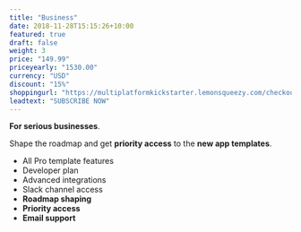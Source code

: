 ```yaml
---
title: "Business"
date: 2018-11-28T15:15:26+10:00
featured: true
draft: false
weight: 3
price: "149.99"
priceyearly: "1530.00"
currency: "USD"
discount: "15%"
shoppingurl: "https://multiplatformkickstarter.lemonsqueezy.com/checkout/buy/c327de86-267a-41f6-9461-705998f41942"
leadtext: "SUBSCRIBE NOW"
---
```


**For serious businesses**. 

Shape the roadmap and get **priority access** to the **new app templates**.

* All Pro template features
* Developer plan
* Advanced integrations
* Slack channel access
* **Roadmap shaping**
* **Priority access**
* **Email support**
